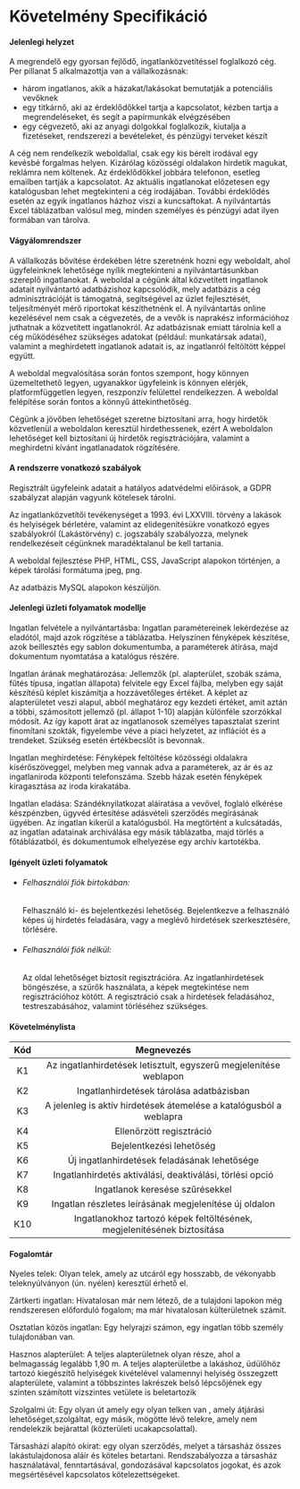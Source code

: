 # Követelmény Specifikáció

#### **Jelenlegi helyzet**

A megrendelő egy gyorsan fejlődő, ingatlanközvetítéssel foglalkozó cég. Per pillanat 5 alkalmazottja van a vállalkozásnak:

- három ingatlanos, akik a házakat/lakásokat bemutatják a potenciális vevőknek
- egy titkárnő, aki az érdeklődőkkel tartja a kapcsolatot, kézben tartja a megrendeléseket, és segít a papírmunkák elvégzésében
- egy cégvezető, aki az anyagi dolgokkal foglalkozik, kiutalja a fizetéseket, rendszerezi a bevételeket, és pénzügyi terveket készít

A cég nem rendelkezik weboldallal, csak egy kis bérelt irodával egy kevésbé forgalmas helyen. Kizárólag közösségi oldalakon hirdetik magukat, reklámra nem költenek. Az érdeklődőkkel jobbára telefonon, esetleg emailben tartják a kapcsolatot. Az aktuális ingatlanokat előzetesen egy katalógusban lehet megtekinteni a cég irodájában. További érdeklődés esetén az egyik ingatlanos házhoz viszi a kuncsaftokat. A nyilvántartás Excel táblázatban valósul meg, minden személyes és pénzügyi adat ilyen formában van tárolva.

#### **Vágyálomrendszer**

A vállalkozás bővítése érdekében létre szeretnénk hozni egy weboldalt, ahol ügyfeleinknek lehetősége nyílik megtekinteni a nyilvántartásunkban szereplő ingatlanokat. A weboldal a cégünk által közvetített ingatlanok adatait nyilvántartó adatbázishoz kapcsolódik, mely adatbázis a cég adminisztrációját is támogatná, segítségével az üzlet fejlesztését, teljesítményét mérő riportokat készíthetnénk el. A nyilvántartás online kezelésével nem csak a cégvezetés, de a vevők is naprakész információhoz juthatnak a közvetített ingatlanokról. Az adatbázisnak emiatt tárolnia kell a cég működéséhez szükséges adatokat (például: munkatársak adatai), valamint a meghirdetett ingatlanok adatait is, az ingatlanról feltöltött képpel együtt.

A weboldal megvalósítása során fontos szempont, hogy könnyen üzemeltethető legyen, ugyanakkor ügyfeleink is könnyen elérjék, platformfüggetlen legyen, reszponzív felülettel rendelkezzen. A weboldal felépítése során fontos a könnyű áttekinthetőség.

Cégünk a jövőben lehetőséget szeretne biztosítani arra, hogy hirdetők közvetlenül a weboldalon keresztül hirdethessenek, ezért A weboldalon lehetőséget kell biztosítani új hirdetők regisztrációjára, valamint a meghirdetni kívánt ingatlanadatok rögzítésére. 

#### **A rendszerre vonatkozó szabályok**

Regisztrált ügyfeleink adatait a hatályos adatvédelmi előírások, a GDPR szabályzat alapján vagyunk kötelesek tárolni.

Az ingatlanközvetítői tevékenységet a 1993. évi LXXVIII. törvény a lakások és helyiségek bérletére, valamint az elidegenítésükre vonatkozó egyes szabályokról (Lakástörvény) c. jogszabály szabályozza, melynek rendelkezéseit cégünknek maradéktalanul be kell tartania.

A weboldal fejlesztése PHP, HTML, CSS, JavaScript alapokon történjen, a képek tárolási formátuma jpeg, png.

Az adatbázis MySQL alapokon készüljön.

#### **Jelenlegi üzleti folyamatok modellje**

Ingatlan felvétele a nyilvántartásba: Ingatlan paramétereinek lekérdezése az eladótól, majd azok rögzítése a táblázatba. Helyszínen fényképek készítése, azok beillesztés egy sablon dokumentumba, a paraméterek átírása, majd dokumentum nyomtatása a katalógus részére.

Ingatlan árának meghatározása: Jellemzők (pl. alapterület, szobák száma, fűtés típusa, ingatlan állapota) felvitele egy Excel fájlba, melyben egy saját készítésű képlet kiszámítja a hozzávetőleges értéket. A képlet az alapterületet veszi alapul, abból meghatároz egy kezdeti értéket, amit aztán a többi, számosított jellemző (pl. állapot 1-10) alapján különféle szorzókkal módosít. Az így kapott árat az ingatlanosok személyes tapasztalat szerint finomítani szokták, figyelembe véve a piaci helyzetet, az inflációt és a trendeket. Szükség esetén értékbecslőt is bevonnak.

Ingatlan meghirdetése: Fényképek feltöltése közösségi oldalakra kísérőszöveggel, melyben meg vannak adva a paraméterek, az ár és az ingatlaniroda központi telefonszáma. Szebb házak esetén fényképek kiragasztása az iroda kirakatába.

Ingatlan eladása: Szándéknyilatkozat aláíratása a vevővel, foglaló elkérése készpénzben, ügyvéd értesítése adásvételi szerződés megírásának ügyében. Az ingatlan kikerül a katalógusból. Ha megtörtént a kulcsátadás, az ingatlan adatainak archiválása egy másik táblázatba, majd törlés a főtáblázatból, és dokumentumok elhelyezése egy archív kartotékba.

#### **Igényelt üzleti folyamatok**

- ###### Felhasználói fiók birtokában: 

  Felhasználó ki- és bejelentkezési lehetőség. Bejelentkezve a felhasználó képes új hirdetés 	feladására, vagy a meglévő hirdetések szerkesztésére, törlésére. 
  
- ###### Felhasználói fiók nélkül:

  Az oldal lehetőséget biztosít regisztrációra. Az ingatlanhirdetések böngészése, a szűrők használata, a képek megtekintése nem regisztrációhoz kötött. A regisztráció csak a hirdetések feladásához, testreszabásához, valamint törléséhez szükséges.

#### **Követelménylista**

| Kód  |                          Megnevezés                          |
| :--: | :----------------------------------------------------------: |
|  K1  | Az ingatlanhirdetések letisztult, egyszerű megjelenítése weblapon |
|  K2  |           Ingatlanhirdetések tárolása adatbázisban           |
|  K3  | A jelenleg is aktív hirdetések átemelése a katalógusból a weblapra |
|  K4  |                   Ellenőrzött regisztráció                   |
|  K5  |                   Bejelentkezési lehetőség                   |
|  K6  |         Új ingatlanhirdetések feladásának lehetősége         |
|  K7  |   Ingatlanhirdetés aktiválási, deaktiválási, törlési opció   |
|  K8  |               Ingatlanok keresése szűrésekkel                |
|  K9  |    Ingatlan részletes leírásának megjelenítése új oldalon    |
| K10  | Ingatlanokhoz tartozó képek feltöltésének, megjelenítésének biztosítása |

#### Fogalomtár

Nyeles telek: Olyan telek, amely az utcáról egy hosszabb, de vékonyabb teleknyúlványon (ún. nyélen) keresztül érhető el. 

Zártkerti ingatlan: Hivatalosan már nem létező, de a tulajdoni lapokon még rendszeresen előforduló fogalom; ma már hivatalosan külterületnek számít.

Osztatlan közös ingatlan: Egy helyrajzi számon, egy ingatlan több személy tulajdonában van.

Hasznos alapterület: A teljes alapterületnek olyan része, ahol a belmagasság legalább 1,90 m. A teljes alapterületbe a lakáshoz, üdülőhöz tartozó kiegészítő helyiségek kivételével valamennyi helyiség összegzett alapterülete, valamint a többszintes lakrészek belső lépcsőjének egy szinten számított vízszintes vetülete is beletartozik

Szolgalmi út: Egy olyan út amely egy olyan telken van , amely átjárási lehetőséget,szolgáltat, egy másik, mögötte lévő telekre, amely nem rendelekzik bejárattal (közterületi ucakapcsolattal).

Társasházi alapító okirat: egy olyan szerződés, melyet a társasház összes lakástulajdonosa aláír és köteles betartani. Rendszabályozza a társasház használatával, fenntartásával, gondozásával kapcsolatos jogokat, és azok megsértésével kapcsolatos kötelezettségeket.
